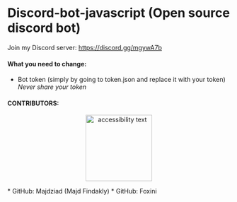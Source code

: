 # Discord-bot-javascript (Open source discord bot)
Join my Discord server: https://discord.gg/mgywA7b

#### What you need to change:
* Bot token (simply by going to token.json and replace it with your token) *Never share your token* 

#### CONTRIBUTORS:
<p align="center">
  <img src="https://avatars2.githubusercontent.com/u/41499505?s=400&u=7df44029a75892f59537f8d5cfa527afb8d16aa7&v=4" width="150" alt="accessibility text">
</p>
* GitHub: Majdziad (Majd Findakly)
* GitHub: Foxini
